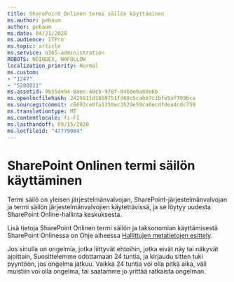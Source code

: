 ```yaml
---
title: SharePoint Onlinen termi säilön käyttäminen
ms.author: pebaum
author: pebaum
ms.date: 04/21/2020
ms.audience: ITPro
ms.topic: article
ms.service: o365-administration
ROBOTS: NOINDEX, NOFOLLOW
localization_priority: Normal
ms.custom:
- "1247"
- "5200021"
ms.assetid: 9b55de94-8aee-40cb-970f-046de0a80e6b
ms.openlocfilehash: 2425611d18b9751fd68c5cabb7c1bfe5af709bca
ms.sourcegitcommit: c6692ce0fa1358ec3529e59ca0ecdfdea4cdc759
ms.translationtype: MT
ms.contentlocale: fi-FI
ms.lasthandoff: 09/15/2020
ms.locfileid: "47779084"
---
```

# <a name="how-to-use-the-sharepoint-online-term-store"></a>SharePoint Onlinen termi säilön käyttäminen

Termi säilö on yleisen järjestelmänvalvojan, SharePoint-järjestelmänvalvojan ja termi säilön järjestelmänvalvojien käytettävissä, ja se löytyy uudesta SharePoint Online-hallinta keskuksesta.
  
Lisä tietoja SharePoint Onlinen termi säilön ja taksonomian käyttämisestä SharePoint Onlinessa on Ohje aiheessa [Hallittujen metatietojen esittely](https://go.microsoft.com/fwlink/?linkid=2044674&amp;clcid=0x409).
  
Jos sinulla on ongelmia, jotka liittyvät ehtoihin, jotka eivät näy tai näkyvät ajoittain, Suosittelemme odottamaan 24 tuntia, ja kirjaudu sitten tuki pyyntöön, jos ongelma jatkuu. Vaikka 24 tuntia voi olla pitkä aika, väli muistiin voi olla ongelma, tai saatamme jo yrittää ratkaista ongelman.
  